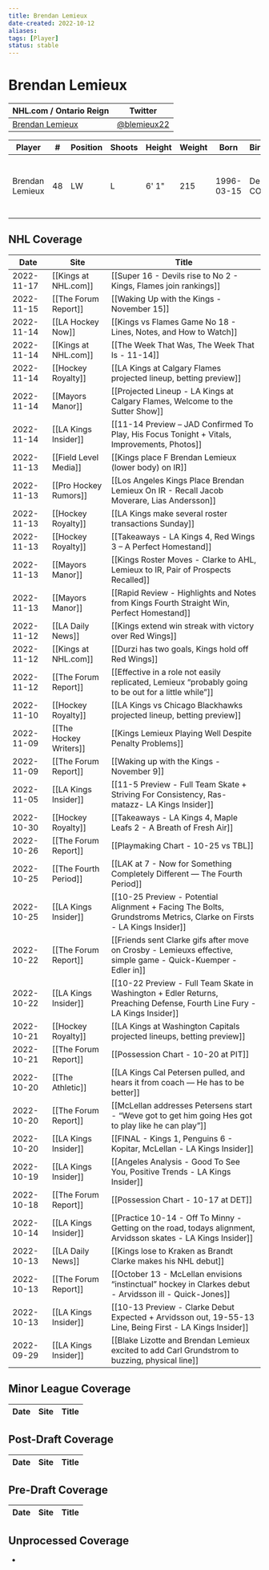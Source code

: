```yaml
---
title: Brendan Lemieux
date-created: 2022-10-12
aliases: 
tags: [Player]
status: stable
---
```


# Brendan Lemieux

NHL.com / Ontario Reign | Twitter
-|-
[Brendan Lemieux](https://www.nhl.com/player/brendan-lemieux-8477962) | [@blemieux22](https://twitter.com/blemieux22)

Player | \# | Position | Shoots | Height | Weight | Born | Birthplace | Draft 
-|-|-|-|-|-|-|-|-
Brendan Lemieux | 48 | LW | L | 6' 1" | 215 | 1996-03-15 | Denver, CO, USA | 2014 BUF, 2nd rd, 1st pk (31st overall)




## NHL  Coverage
| Date       | Site                   | Title                                                                                                                     |
| ---------- | ---------------------- | ------------------------------------------------------------------------------------------------------------------------- |
| 2022-11-17 | [[Kings at NHL.com]] | [[Super 16 - Devils rise to No 2 - Kings, Flames join rankings]] |
| 2022-11-15 | [[The Forum Report]]   | [[Waking Up with the Kings - November 15]]                                                                                |
| 2022-11-14 | [[LA Hockey Now]]      | [[Kings vs Flames Game No 18 - Lines, Notes, and How to Watch]]                                                           |
| 2022-11-14 | [[Kings at NHL.com]]   | [[The Week That Was, The Week That Is - 11-14]]                                                                           |
| 2022-11-14 | [[Hockey Royalty]]     | [[LA Kings at Calgary Flames projected lineup, betting preview]]                                                          |
| 2022-11-14 | [[Mayors Manor]]       | [[Projected Lineup - LA Kings at Calgary Flames, Welcome to the Sutter Show]]                                             |
| 2022-11-14 | [[LA Kings Insider]]   | [[11-14 Preview – JAD Confirmed To Play, His Focus Tonight + Vitals, Improvements, Photos]]                               |
| 2022-11-13 | [[Field Level Media]]  | [[Kings place F Brendan Lemieux (lower body) on IR]]                                                                      |
| 2022-11-13 | [[Pro Hockey Rumors]]  | [[Los Angeles Kings Place Brendan Lemieux On IR - Recall Jacob Moverare, Lias Andersson]]                                 |
| 2022-11-13 | [[Hockey Royalty]]     | [[LA Kings make several roster transactions Sunday]]                                                                      |
| 2022-11-13 | [[Hockey Royalty]]     | [[Takeaways - LA Kings 4, Red Wings 3 – A Perfect Homestand]]                                                             |
| 2022-11-13 | [[Mayors Manor]]       | [[Kings Roster Moves - Clarke to AHL, Lemieux to IR, Pair of Prospects Recalled]]                                         |
| 2022-11-13 | [[Mayors Manor]]       | [[Rapid Review - Highlights and Notes from Kings Fourth Straight Win, Perfect Homestand]]                                 |
| 2022-11-12 | [[LA Daily News]]      | [[Kings extend win streak with victory over Red Wings]]                                                                   |
| 2022-11-12 | [[Kings at NHL.com]]   | [[Durzi has two goals, Kings hold off Red Wings]]                                                                         |
| 2022-11-12 | [[The Forum Report]]   | [[Effective in a role not easily replicated, Lemieux “probably going to be out for a little while”]]                      |
| 2022-11-10 | [[Hockey Royalty]]     | [[LA Kings vs Chicago Blackhawks projected lineup, betting preview]]                                                      |
| 2022-11-09 | [[The Hockey Writers]] | [[Kings Lemieux Playing Well Despite Penalty Problems]]                                                                   |
| 2022-11-09 | [[The Forum Report]]   | [[Waking up with the Kings - November 9]]                                                                                 |
| 2022-11-05 | [[LA Kings Insider]]   | [[11-5 Preview - Full Team Skate + Striving For Consistency, Ras-matazz- LA Kings Insider]]                               |
| 2022-10-30 | [[Hockey Royalty]]     | [[Takeaways - LA Kings 4, Maple Leafs 2 - A Breath of Fresh Air]]                                                         |
| 2022-10-26 | [[The Forum Report]]   | [[Playmaking Chart - 10-25 vs TBL]]                                                                                       |
| 2022-10-25 | [[The Fourth Period]]  | [[LAK at 7 - Now for Something Completely Different — The Fourth Period]]                                                 |
| 2022-10-25 | [[LA Kings Insider]]   | [[10-25 Preview - Potential Alignment + Facing The Bolts, Grundstroms Metrics, Clarke on Firsts - LA Kings Insider]]      |
| 2022-10-22 | [[The Forum Report]]   | [[Friends sent Clarke gifs after move on Crosby - Lemieuxs effective, simple game - Quick-Kuemper - Edler in]]            |
| 2022-10-22 | [[LA Kings Insider]]   | [[10-22 Preview - Full Team Skate in Washington + Edler Returns, Preaching Defense, Fourth Line Fury - LA Kings Insider]] |
| 2022-10-21 | [[Hockey Royalty]]     | [[LA Kings at Washington Capitals projected lineups, betting preview]]                                                    |
| 2022-10-21 | [[The Forum Report]]   | [[Possession Chart - 10-20 at PIT]]                                                                                       |
| 2022-10-20 | [[The Athletic]]       | [[LA Kings Cal Petersen pulled, and hears it from coach — He has to be better]]                                           |
| 2022-10-20 | [[The Forum Report]]   | [[McLellan addresses Petersens start - “Weve got to get him going Hes got to play like he can play”]]                     |
| 2022-10-20 | [[LA Kings Insider]]   | [[FINAL - Kings 1, Penguins 6 - Kopitar, McLellan - LA Kings Insider]]                                                    |
| 2022-10-19 | [[LA Kings Insider]]   | [[Angeles Analysis - Good To See You, Positive Trends - LA Kings Insider]]                                                |
| 2022-10-18 | [[The Forum Report]]   | [[Possession Chart - 10-17 at DET]]                                                                                       |
| 2022-10-14 | [[LA Kings Insider]]   | [[Practice 10-14 - Off To Minny - Getting on the road, todays alignment, Arvidsson skates - LA Kings Insider]]            |
| 2022-10-13 | [[LA Daily News]]      | [[Kings lose to Kraken as Brandt Clarke makes his NHL debut]]                                                             |
| 2022-10-13 | [[The Forum Report]]   | [[October 13 - McLellan envisions “instinctual” hockey in Clarkes debut - Arvidsson ill - Quick-Jones]]                   |
| 2022-10-13 | [[LA Kings Insider]]   | [[10-13 Preview - Clarke Debut Expected + Arvidsson out, 19-55-13 Line, Being First - LA Kings Insider]]                  |
| 2022-09-29 | [[LA Kings Insider]] | [[Blake Lizotte and Brendan Lemieux excited to add Carl Grundstrom to buzzing, physical line]]



## Minor League Coverage
Date | Site |  Title
---|---|---



## Post-Draft Coverage
Date | Site |  Title
---|---|---



## Pre-Draft Coverage
Date | Site |  Title
---|---|---


## Unprocessed Coverage
- 
